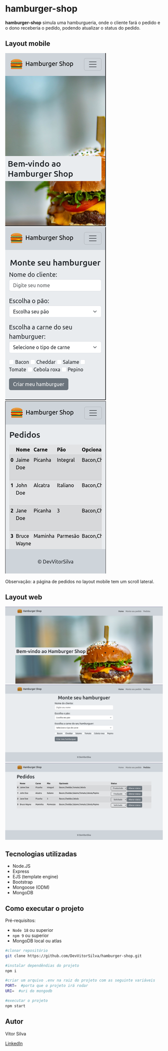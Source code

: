 # hamburger-shop

**hamburger-shop** simula uma hamburgueria, onde o cliente fará o pedido e o dono receberia o pedido, podendo atualizar o status do pedido.

## Layout mobile

![mobile-home-1](/public/assets/mobile-home-1.png)
![mobile-home-2](/public/assets/mobile-home-2.png)
![mobile-orders-1](/public/assets/mobile-orders-1.png)

Observação: a página de pedidos no layout mobile tem um scroll lateral.

## Layout web

![web-home-1](/public/assets/web-home-1.png)
![web-home-2](/public/assets/web-home-2.png)
![web-orders-1](/public/assets/web-orders-1.png)

## Tecnologias utilizadas

- Node.JS
- Express
- EJS (template engine)
- Bootstrap
- Mongoose (ODM)
- MongoDB

## Como executar o projeto

Pré-requisitos: 
- `Node 18` ou superior
- `npm 9` ou superior
- MongoDB local ou atlas

```bash
#clonar repositório
git clone https://github.com/DevVitorSilva/hamburger-shop.git
```

```bash
#instalar dependêndias do projeto
npm i
```

```bash
#criar um arquivo .env na raiz do projeto com as seguinte variáveis
PORT=  #porta que o projeto irá rodar
URI=  #uri do mongodb
```

```bash
#executar o projeto
npm start
```

## Autor

Vitor Silva

[LinkedIn](https://linkedin.com/in/vitor-silva-a289a9288)
